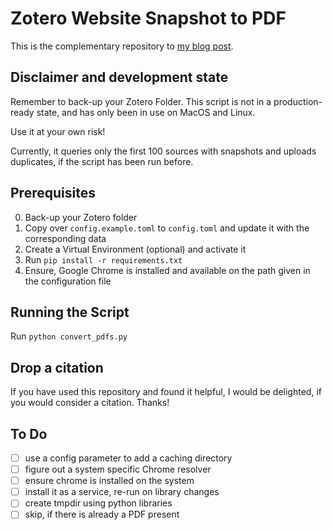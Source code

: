 # Zotero Website Snapshot to PDF

This is the complementary repository to [my blog post](https://valerius.me/).

## Disclaimer and development state

Remember to back-up your Zotero Folder. This script is not in a
production-ready state, and has only been in use on MacOS and Linux.

Use it at your own risk!

Currently, it queries only the first 100 sources with snapshots and
uploads duplicates, if the script has been run before.

## Prerequisites

0. Back-up your Zotero folder
1. Copy over `config.example.toml` to `config.toml` and update it with
   the corresponding data
2. Create a Virtual Environment (optional) and activate it
3. Run `pip install -r requirements.txt`
4. Ensure, Google Chrome is installed and available on the path given
   in the configuration file

## Running the Script

Run `python convert_pdfs.py`

## Drop a citation

If you have used this repository and found it helpful,
I would be delighted, if you would consider a citation.
Thanks!

## To Do

- [ ] use a config parameter to add a caching directory
- [ ] figure out a system specific Chrome resolver
- [ ] ensure chrome is installed on the system
- [ ] install it as a service, re-run on library changes
- [ ] create tmpdir using python libraries
- [ ] skip, if there is already a PDF present
